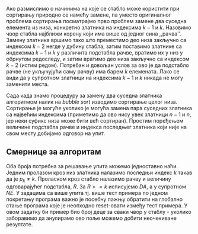 Ако размислимо о начинима на које се стабло може користити при сортирању природно се намећу замене, па уместо оригиналног проблема сортирања посматрајмо прво проблем замене два суседна елемента из низа, конкретно златника на индексима $k-1$ и $k$. Назовимо чвор стабла најближи корену који има више од једног сина ,\,рачва''. Замену златника вршимо тако што преместимо део низа закључно са индексом $k-2$ негде у дубину стабла, затим поставимо златнике са индексима $k-1$ и $k$ у различита подстабла рачве, вратимо их у низ у обрнутом редоследу, и затим вратимо део низа закључно са индексом $k-2$ (истим редом). Потребан и довољан услов за ово је да подстабло рачве (не укључујући саму рачву) има барем $k$ елемената. Лако се види да у супротном златници на индексима $k-1$ и $k$ никада не могу заменити места.

Сада када знамо процедуру за замену два суседна златника алгоритмом налик на _bubble sort_ изводимо сортирање целог низа. Сортирање је могуће уколико је могућа замена пара суседних златника са највећим индексима (приметимо да ово нису увек златници $n-1$ и $n$, јер неки суфикс низа може бити већ сортиран). Простим поређењем величине подстабла рачве и индекса последњег златника који није на свом месту добијамо одговор на упит.

## Смернице за алгоритам

Оба броја потребна за решавање упита можемо једноставно наћи. Једним пролазом кроз низ златника налазимо последњи индекс $k$ такав да је $p_k \neq k$. Проласком кроз стабло налазимо рачву и величину одговарајућег подстабла, $R$. За $R >= k$ исписујемо $DA$, а у супротном $NE$. У задацима са више упита тј. више тест примера по једном покретању програма важно је посебну пажњу обратити на глобално стање програма које је неопходно reset-овати између тест примера. У овом задатку би пример био број деце за сваки чвор у стаблу - уколико заборавимо да анулирамо ово поље можемо добити неочекиване резултате.
